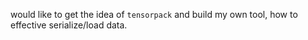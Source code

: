 would like to get the idea of `tensorpack` and build my own tool, how to effective serialize/load data.
